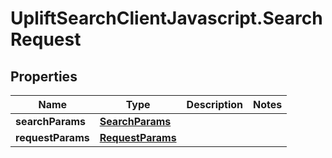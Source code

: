 # UpliftSearchClientJavascript.SearchRequest

## Properties
Name | Type | Description | Notes
------------ | ------------- | ------------- | -------------
**searchParams** | [**SearchParams**](SearchParams.md) |  | 
**requestParams** | [**RequestParams**](RequestParams.md) |  | 


